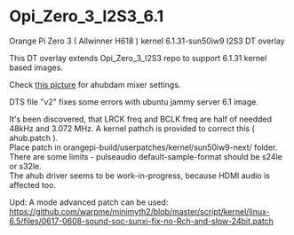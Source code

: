 # Opi_Zero_3_I2S3_6.1
Orange Pi Zero 3 ( Allwinner H618 )  kernel 6.1.31-sun50iw9 I2S3 DT overlay

This DT overlay extends Opi_Zero_3_I2S3 repo to support 6.1.31 kernel based images.

Check [this picture](https://github.com/elkoni/Opi_Zero_3_I2S3/blob/main/OpiZero3_I2S_3_mixer.JPG) 
for ahubdam mixer settings.

DTS file "v2" fixes some errors with ubuntu jammy server 6.1 image.


It's been discovered, that LRCK freq and BCLK freq are half of needded  
48kHz and 3.072 MHz. A kernel pathch is provided to correct this ( ahub.patch ).  
Place patch in orangepi-build/userpatches/kernel/sun50iw9-next/ folder.  
There are some limits - pulseaudio default-sample-format should be s24le or s32le.  
The ahub driver seems to be work-in-progress, because HDMI audio is affected too.  

Upd:
A mode advanced patch can be used: https://github.com/warpme/minimyth2/blob/master/script/kernel/linux-6.5/files/0617-0608-sound-soc-sunxi-fix-no-Rch-and-slow-24bit.patch

